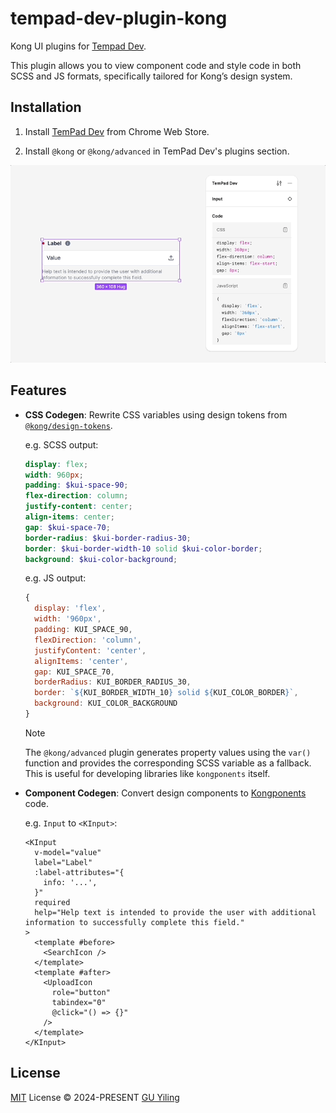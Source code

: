 <!-- markdownlint-disable MD033 -->

# tempad-dev-plugin-kong

Kong UI plugins for [Tempad Dev](https://github.com/ecomfe/tempad-dev).

This plugin allows you to view component code and style code in both SCSS and JS formats, specifically tailored for Kong’s design system.

## Installation

1. Install [TemPad Dev](https://chromewebstore.google.com/detail/tempad-dev/lgoeakbaikpkihoiphamaeopmliaimpc) from Chrome Web Store.

2. Install `@kong` or `@kong/advanced` in TemPad Dev's plugins section.

<picture>
  <source media="(prefers-color-scheme: dark)" srcset="assets/hero-dark.gif">
  <source media="(prefers-color-scheme: light)" srcset="assets/hero-light.gif">
  <img alt="Click the add button in the plugins section, enter &quot;@kong&quot; and press enter to install." src="assets/hero-light.gif">
</picture>

## Features

- **CSS Codegen**: Rewrite CSS variables using design tokens from [`@kong/design-tokens`](https://github.com/kong/design-tokens).

  e.g. SCSS output:

  ```scss
  display: flex;
  width: 960px;
  padding: $kui-space-90;
  flex-direction: column;
  justify-content: center;
  align-items: center;
  gap: $kui-space-70;
  border-radius: $kui-border-radius-30;
  border: $kui-border-width-10 solid $kui-color-border;
  background: $kui-color-background;
  ```

  e.g. JS output:

  ```js
  {
    display: 'flex',
    width: '960px',
    padding: KUI_SPACE_90,
    flexDirection: 'column',
    justifyContent: 'center',
    alignItems: 'center',
    gap: KUI_SPACE_70,
    borderRadius: KUI_BORDER_RADIUS_30,
    border: `${KUI_BORDER_WIDTH_10} solid ${KUI_COLOR_BORDER}`,
    background: KUI_COLOR_BACKGROUND
  }
  ```

  > [!NOTE]
  > The `@kong/advanced` plugin generates property values using the `var()` function and provides the corresponding SCSS variable as a fallback. This is useful for developing libraries like `kongponents` itself.

- **Component Codegen**: Convert design components to [Kongponents](https://github.com/kong/kongponents) code.

  e.g. `Input` to `<KInput>`:

  ```vue
  <KInput
    v-model="value"
    label="Label"
    :label-attributes="{
      info: '...',
    }"
    required
    help="Help text is intended to provide the user with additional information to successfully complete this field."
  >
    <template #before>
      <SearchIcon />
    </template>
    <template #after>
      <UploadIcon
        role="button"
        tabindex="0"
        @click="() => {}"
      />
    </template>
  </KInput>
  ```

## License

[MIT](./LICENSE) License © 2024-PRESENT [GU Yiling](https://github.com/Justineo)
